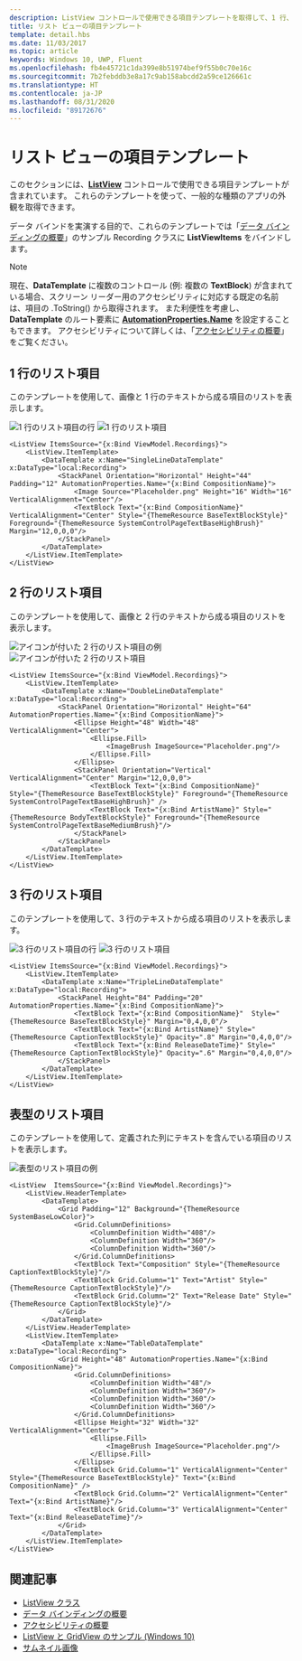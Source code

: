```yaml
---
description: ListView コントロールで使用できる項目テンプレートを取得して、1 行、2 行、3 行、表型のリスト項目を表示します。
title: リスト ビューの項目テンプレート
template: detail.hbs
ms.date: 11/03/2017
ms.topic: article
keywords: Windows 10, UWP, Fluent
ms.openlocfilehash: fb4e45721c1da399e8b51974bef9f55b0c70e16c
ms.sourcegitcommit: 7b2febddb3e8a17c9ab158abcdd2a59ce126661c
ms.translationtype: HT
ms.contentlocale: ja-JP
ms.lasthandoff: 08/31/2020
ms.locfileid: "89172676"
---
```

# <a name="item-templates-for-list-view"></a>リスト ビューの項目テンプレート

このセクションには、[**ListView**](/uwp/api/Windows.UI.Xaml.Controls.ListView) コントロールで使用できる項目テンプレートが含まれています。 これらのテンプレートを使って、一般的な種類のアプリの外観を取得できます。 

データ バインドを実演する目的で、これらのテンプレートでは「[データ バインディングの概要](../../data-binding/data-binding-quickstart.md)」のサンプル Recording クラスに **ListViewItems** をバインドします。

> [!NOTE] 
> 現在、**DataTemplate** に複数のコントロール (例: 複数の **TextBlock**) が含まれている場合、スクリーン リーダー用のアクセシビリティに対応する既定の名前は、項目の .ToString() から取得されます。 また利便性を考慮し、**DataTemplate** のルート要素に [**AutomationProperties.Name**](/uwp/api/windows.ui.xaml.automation.automationproperties) を設定することもできます。 アクセシビリティについて詳しくは、「[アクセシビリティの概要](../accessibility/accessibility-overview.md)」をご覧ください。

## <a name="single-line-list-item"></a>1 行のリスト項目
このテンプレートを使用して、画像と 1 行のテキストから成る項目のリストを表示します。

![1 行のリスト項目の行](images/listitems/singlelineexample.png)
![1 行のリスト項目](images/listitems/singlelineicon.png)
```xaml
<ListView ItemsSource="{x:Bind ViewModel.Recordings}">
    <ListView.ItemTemplate>
        <DataTemplate x:Name="SingleLineDataTemplate" x:DataType="local:Recording">
            <StackPanel Orientation="Horizontal" Height="44" Padding="12" AutomationProperties.Name="{x:Bind CompositionName}">
                <Image Source="Placeholder.png" Height="16" Width="16" VerticalAlignment="Center"/>
                <TextBlock Text="{x:Bind CompositionName}" VerticalAlignment="Center" Style="{ThemeResource BaseTextBlockStyle}" Foreground="{ThemeResource SystemControlPageTextBaseHighBrush}" Margin="12,0,0,0"/>
            </StackPanel>
        </DataTemplate>
    </ListView.ItemTemplate>
</ListView>
```

## <a name="double-line-list-item"></a>2 行のリスト項目 
このテンプレートを使用して、画像と 2 行のテキストから成る項目のリストを表示します。

![アイコンが付いた 2 行のリスト項目の例](images/listitems/doublelineexample.png) 
![アイコンが付いた 2 行のリスト項目](images/listitems/doublelineicon.png)

```xaml
<ListView ItemsSource="{x:Bind ViewModel.Recordings}">
    <ListView.ItemTemplate>
        <DataTemplate x:Name="DoubleLineDataTemplate" x:DataType="local:Recording">
            <StackPanel Orientation="Horizontal" Height="64" AutomationProperties.Name="{x:Bind CompositionName}">
                <Ellipse Height="48" Width="48" VerticalAlignment="Center">
                    <Ellipse.Fill>
                        <ImageBrush ImageSource="Placeholder.png"/>
                    </Ellipse.Fill>
                </Ellipse>
                <StackPanel Orientation="Vertical" VerticalAlignment="Center" Margin="12,0,0,0">
                    <TextBlock Text="{x:Bind CompositionName}"  Style="{ThemeResource BaseTextBlockStyle}" Foreground="{ThemeResource SystemControlPageTextBaseHighBrush}" />
                    <TextBlock Text="{x:Bind ArtistName}" Style="{ThemeResource BodyTextBlockStyle}" Foreground="{ThemeResource SystemControlPageTextBaseMediumBrush}"/>
                </StackPanel>
            </StackPanel>
        </DataTemplate>
    </ListView.ItemTemplate>
</ListView>
```

## <a name="triple-line-list-item"></a>3 行のリスト項目
このテンプレートを使用して、3 行のテキストから成る項目のリストを表示します。

![3 行のリスト項目の行](images/listitems/triplelineexample.png)
![3 行のリスト項目](images/listitems/tripleline.png)

```xaml
<ListView ItemsSource="{x:Bind ViewModel.Recordings}">
    <ListView.ItemTemplate>
        <DataTemplate x:Name="TripleLineDataTemplate" x:DataType="local:Recording">
            <StackPanel Height="84" Padding="20" AutomationProperties.Name="{x:Bind CompositionName}">
                <TextBlock Text="{x:Bind CompositionName}"  Style="{ThemeResource BaseTextBlockStyle}" Margin="0,4,0,0"/>
                <TextBlock Text="{x:Bind ArtistName}" Style="{ThemeResource CaptionTextBlockStyle}" Opacity=".8" Margin="0,4,0,0"/>
                <TextBlock Text="{x:Bind ReleaseDateTime}" Style="{ThemeResource CaptionTextBlockStyle}" Opacity=".6" Margin="0,4,0,0"/>
            </StackPanel>
        </DataTemplate>
    </ListView.ItemTemplate>
</ListView>
```

## <a name="table-list-item"></a>表型のリスト項目
このテンプレートを使用して、定義された列にテキストを含んでいる項目のリストを表示します。

![表型のリスト項目の例](images/listitems/tablelist.png)
```xaml
<ListView  ItemsSource="{x:Bind ViewModel.Recordings}">
    <ListView.HeaderTemplate>
        <DataTemplate>
            <Grid Padding="12" Background="{ThemeResource SystemBaseLowColor}">
                <Grid.ColumnDefinitions>
                    <ColumnDefinition Width="408"/>
                    <ColumnDefinition Width="360"/>
                    <ColumnDefinition Width="360"/>
                </Grid.ColumnDefinitions>
                <TextBlock Text="Composition" Style="{ThemeResource CaptionTextBlockStyle}"/>
                <TextBlock Grid.Column="1" Text="Artist" Style="{ThemeResource CaptionTextBlockStyle}"/>
                <TextBlock Grid.Column="2" Text="Release Date" Style="{ThemeResource CaptionTextBlockStyle}"/>
            </Grid>
        </DataTemplate>
    </ListView.HeaderTemplate>
    <ListView.ItemTemplate>
        <DataTemplate x:Name="TableDataTemplate" x:DataType="local:Recording">
            <Grid Height="48" AutomationProperties.Name="{x:Bind CompositionName}">
                <Grid.ColumnDefinitions>
                    <ColumnDefinition Width="48"/>
                    <ColumnDefinition Width="360"/>
                    <ColumnDefinition Width="360"/>
                    <ColumnDefinition Width="360"/>
                </Grid.ColumnDefinitions>
                <Ellipse Height="32" Width="32" VerticalAlignment="Center">
                    <Ellipse.Fill>
                        <ImageBrush ImageSource="Placeholder.png"/>
                    </Ellipse.Fill>
                </Ellipse>
                <TextBlock Grid.Column="1" VerticalAlignment="Center" Style="{ThemeResource BaseTextBlockStyle}" Text="{x:Bind CompositionName}" />
                <TextBlock Grid.Column="2" VerticalAlignment="Center" Text="{x:Bind ArtistName}"/>
                <TextBlock Grid.Column="3" VerticalAlignment="Center" Text="{x:Bind ReleaseDateTime}"/>
            </Grid>
        </DataTemplate>
    </ListView.ItemTemplate>
</ListView>
```

## <a name="related-articles"></a>関連記事
- [ListView クラス](/uwp/api/windows.ui.xaml.controls.listview)
- [データ バインディングの概要](../../data-binding/data-binding-quickstart.md)
- [アクセシビリティの概要](../accessibility/accessibility-overview.md)
- [ListView と GridView のサンプル (Windows 10)](https://github.com/Microsoft/Windows-universal-samples/tree/master/Samples/XamlListView)
- [サムネイル画像](../../files/thumbnails.md)